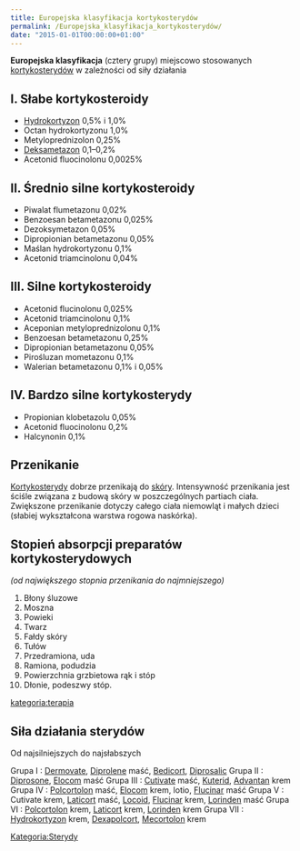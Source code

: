 ```yaml
---
title: Europejska klasyfikacja kortykosterydów
permalink: /Europejska_klasyfikacja_kortykosterydów/
date: "2015-01-01T00:00:00+01:00"
---
```


**Europejska klasyfikacja** (cztery grupy) miejscowo stosowanych [kortykosterydów](/atopedia/Kortykosterydy "wikilink") w zależności od siły działania

I. Słabe kortykosteroidy
------------------------

-   [Hydrokortyzon](/atopedia/Hydrokortyzon "wikilink") 0,5% i 1,0%
-   Octan hydrokortyzonu 1,0%
-   Metyloprednizolon 0,25%
-   [Deksametazon](/atopedia/Dexametazon "wikilink") 0,1–0,2%
-   Acetonid fluocinolonu 0,0025%

II. Średnio silne kortykosteroidy
---------------------------------

-   Piwalat flumetazonu 0,02%
-   Benzoesan betametazonu 0,025%
-   Dezoksymetazon 0,05%
-   Dipropionian betametazonu 0,05%
-   Maślan hydrokortyzonu 0,1%
-   Acetonid triamcinolonu 0,04%

III. Silne kortykosteroidy
--------------------------

-   Acetonid flucinolonu 0,025%
-   Acetonid triamcinolonu 0,1%
-   Aceponian metyloprednizolonu 0,1%
-   Benzoesan betametazonu 0,25%
-   Dipropionian betametazonu 0,05%
-   Pirośluzan mometazonu 0,1%
-   Walerian betametazonu 0,1% i 0,05%

IV. Bardzo silne kortykosterydy
-------------------------------

-   Propionian klobetazolu 0,05%
-   Acetonid fluocinolonu 0,2%
-   Halcynonin 0,1%

Przenikanie
-----------

[Kortykosterydy](/atopedia/Kortykosterydy "wikilink") dobrze przenikają do [skóry](/atopedia/skóra "wikilink"). Intensywność przenikania jest ściśle związana z budową skóry w poszczególnych partiach ciała. Zwiększone przenikanie dotyczy całego ciała niemowląt i małych dzieci (słabiej wykształcona warstwa rogowa naskórka).

Stopień absorpcji preparatów kortykosterydowych
-----------------------------------------------

*(od największego stopnia przenikania do najmniejszego)*

1.  Błony śluzowe
2.  Moszna
3.  Powieki
4.  Twarz
5.  Fałdy skóry
6.  Tułów
7.  Przedramiona, uda
8.  Ramiona, podudzia
9.  Powierzchnia grzbietowa rąk i stóp
10. Dłonie, podeszwy stóp.

[kategoria:terapia](/atopedia/kategoria:terapia "wikilink")

Siła działania sterydów
-----------------------

Od najsilniejszych do najsłabszych

Grupa I : [Dermovate](/atopedia/Dermovate "wikilink"), [Diprolene](/atopedia/Diprolene "wikilink") maść, [Bedicort](/atopedia/Bedicort "wikilink"), [Diprosalic](/atopedia/Diprosalic "wikilink")
Grupa II : [Diprosone](/atopedia/Diprosone "wikilink"), [Elocom](/atopedia/Elocom "wikilink") maść
Grupa III : [Cutivate](/atopedia/Cutivate "wikilink") maść, [Kuterid](/atopedia/Kuterid "wikilink"), [Advantan](/atopedia/Advantan "wikilink") krem
Grupa IV : [Polcortolon](/atopedia/Polcortolon "wikilink") maść, [Elocom](/atopedia/Elocom "wikilink") krem, lotio, [Flucinar](/atopedia/Flucinar "wikilink") maść
Grupa V : Cutivate krem, [Laticort](/atopedia/Laticort "wikilink") maść, [Locoid](/atopedia/Locoid "wikilink"), [Flucinar](/atopedia/Flucinar "wikilink") krem, [Lorinden](/atopedia/Lorinden "wikilink") maść
Grupa VI : [Polcortolon](/atopedia/Polcortolon "wikilink") krem, [Laticort](/atopedia/Laticort "wikilink") krem, [Lorinden](/atopedia/Lorinden "wikilink") krem
Grupa VII : [Hydrokortyzon](/atopedia/Hydrokortyzon "wikilink") krem, [Dexapolcort](/atopedia/Dexapolcort "wikilink"), [Mecortolon](/atopedia/Mecortolon "wikilink") krem

[Kategoria:Sterydy](/atopedia/Kategoria:Sterydy "wikilink")